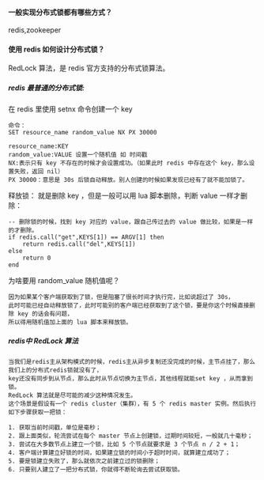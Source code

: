 #### 一般实现分布式锁都有哪些方式？
redis,zookeeper

#### 使用 redis 如何设计分布式锁？

RedLock 算法，是 redis 官方支持的分布式锁算法。

##### redis 最普通的分布式锁:

在 redis 里使用 setnx 命令创建一个 key
````
命令：
SET resource_name random_value NX PX 30000

resource_name:KEY
random_value:VALUE 设置一个随机值 如 时间戳
NX:表示只有 key 不存在的时候才会设置成功。（如果此时 redis 中存在这个 key，那么设置失败，返回 nil）
PX 30000：意思是 30s 后锁自动释放。别人创建的时候如果发现已经有了就不能加锁了。
````
释放锁：
就是删除 key ，但是一般可以用 lua 脚本删除，判断 value 一样才删除：
````
-- 删除锁的时候，找到 key 对应的 value，跟自己传过去的 value 做比较，如果是一样的才删除。
if redis.call("get",KEYS[1]) == ARGV[1] then
    return redis.call("del",KEYS[1])
else
    return 0
end
````
为啥要用 random_value 随机值呢？
````
因为如果某个客户端获取到了锁，但是阻塞了很长时间才执行完，比如说超过了 30s，
此时可能已经自动释放锁了，此时可能别的客户端已经获取到了这个锁，要是你这个时候直接删除 key 的话会有问题，
所以得用随机值加上面的 lua 脚本来释放锁。
````

##### redis中 RedLock 算法
````
当我们是redis主从架构模式的时候，redis主从异步复制还没完成的时候，主节点挂了，那么我们上的分布式redis锁就没有了，
key还没有同步到从节点，那么此时从节点切换为主节点，其他线程就能set key ，从而拿到锁。
RedLock 算法就是尽可能的减少这种情况发生。
这个场景是假设有一个 redis cluster（集群），有 5 个 redis master 实例。然后执行如下步骤获取一把锁：

1. 获取当前时间戳，单位是毫秒；
2. 跟上面类似，轮流尝试在每个 master 节点上创建锁，过期时间较短，一般就几十毫秒；
3. 尝试在大多数节点上建立一个锁，比如 5 个节点就要求是 3 个节点 n / 2 + 1；
4. 客户端计算建立好锁的时间，如果建立锁的时间小于超时时间，就算建立成功了；
5. 要是锁建立失败了，那么就依次之前建立过的锁删除；
6. 只要别人建立了一把分布式锁，你就得不断轮询去尝试获取锁。
````




























